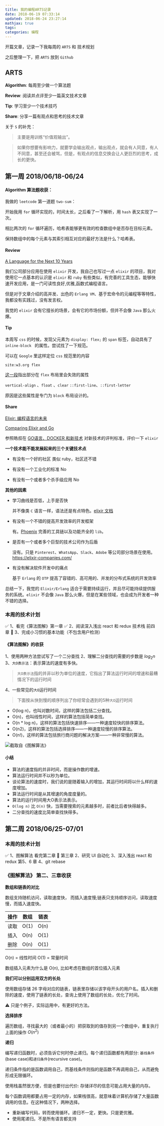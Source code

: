 ```yaml
---
title: 我的编程ARTS记录
date: 2018-06-19 07:33:14
updated: 2018-06-24 23:27:14
mathjax: true
tags:
categories: 编程
---
```


开篇文章，记录一下我每周的 `ARTS` 和 技术规划

之后整理一下，把 `ARTS` 放到 `Github`

## ARTS

**Algorithm**: 每周至少做一个算法题

**Review**: 阅读并点评至少一篇英文技术文章

**Tip**: 学习至少一个技术技巧

**Share**: 分享一篇有观点和思考的技术文章

关于 `S` 的补充：

> 主要是用训练“价值观输出”。

> 如果你想要有影响力，就要学会输出观点，输出观点，就会有人同意，有人不同意，甚至还会被骂，但是，有观点的信息交换会让人更巨烈的思考，成长的更快。

## 第一周 2018/06/18-06/24 

#### Algorithm 算法题收获：

我做的 `leetcode` 第一道题 `two-sum`：

开始我用 `for` 循环实现的，时间太长，之后看了一下解析，用 `hash` 表又实现了一次。

相比两次的 `for` 循环遍历，哈希表能够更有效的检查数组中是否存在目标元素。

保持数组中的每个元素与其索引相互对应的最好方法是什么？哈希表。

#### Review

[A Language for the Next 10 Years](https://programmingzen.com/next-programming-language/?utm_content=buffer3a898&utm_medium=social&utm_source=twitter.com&utm_campaign=buffer)

我们公司部分应用在使用 `elixir` 开发，我自己也写过一点 `elixir` 的项目，我对使用它一点基本的认识是 `elixir` 和 `ruby` 有些类似，有完善的工具生态，能够快速开发应用，是一门可读性良好,优雅,函数式编程语言。

但是对于文章介绍的高并发、出色的 `Erlang VM`、基于宏命令的元编程等等特性，我都没有实践过，没有发言权。

我觉的 `elixir` 会有它擅长的场景，会有它的市场份额，但并不会像 `Java` 那么火爆。

#### Tip

本周写 `css` 的时候，发现父元素为 `display: flex;` 的 `span` 标签，自动具有了 `inline-block ` 的属性。尝试找了一下规范。

可以在 `Google` 里这样定位 `css` 规范里的内容

```
site:w3.org flex 
```
[这一段](https://www.w3.org/TR/css-flexbox-1/#flex-containers)指出部分在 `flex` 布局里会失效的属性

`vertical-align` 、`float` 、`clear` `::first-line`、`::first-letter `

原因是这些属性是专门为 `block` 布局设计的。

#### Share

[Elixir: 编程语言的未来](https://blog.devopszen.com/elixir)

[Comparing Elixir and Go](https://blog.codeship.com/comparing-elixir-go/)

参照皓叔在 [GO语言、DOCKER 和新技术](https://coolshell.cn/articles/18190.html) 对新技术的评判标准，评价一下 `elixir`

**一个技术能不能发展起来的三个关键技术点**

- 有没有一个好的社区 
  类似 ruby，社区还不错

- 有没有一个工业化的标准
  No 

- 有没有一个或者多个杀手级应用
  No

**其他的因素**

- 学习曲线是否低，上手是否快
  
  并不像类 `C` 语言一样，语法还是有点特色。[elixir 文档](https://elixir-lang.org/)
  
- 有没有一个不错的提高开发效率的开发框架
  
  有。[Phoenix](http://phoenixframework.org/)  完善的工具链以及功能齐全的 `lib`。
  
- 是否有一个或者多个巨型的技术公司作为后盾

  没有。只是 `Pinterest`、`WhatsApp`、`Slack`、`Adobe` 等公司部分场景在使用。https://elixir-companies.com/

- 有没有解决软件开发中的痛点

  基于 `Erlang` 的 `OTP` 提高了容错的、高可用的、并发的分布式系统的开发效率 

总结一下，我觉的 `Elixir/Erlang` 适合于需要持续运行，并且尽可能持续提供服务的系统。`elixir` 不会像 `Java` 那么火爆，但是在某些领域，也会成为开发者一种不错的选择。

### 本周的技术计划

✅ 1、看完《算法图解》第一章
✅ 2、阅读深入浅出 react 和 redux 技术栈 前四章
💪 3、完成小习惯的基本功能（不包含用户检测）

#### 《算法图解》的收获

1、使用两种方法尝试写了一个二分查找
2、理解二分查找的需要的步数是 ${log_2 n}$
3、`大O表示法`：表示算法的速度有多快。
> `大O表示法`指的并非以秒为单位的速度，它指出了算法运行时间的增速和最糟情况下的运行时间

4、一些常见的`大O`运行时间 
> 下面按从快到慢的顺序列出了你经常会遇到的5种`大O`运行时间

- O(log n)，也叫对数时间，这样的算法包括二分查找。
- O(n)，也叫线性时间，这样的算法包括简单查找。
- O(n * log n)，这样的算法包括快速排序——一种速度较快的排序算法。 
- O(n2)，这样的算法包括选择排序——一种速度较慢的排序算法。
- O(n!)，这样的算法包括旅行商问题的解决方案——一种非常慢的算法。

![截取自《图解算法》](/media/15294572109196.jpg)

#### 小结

- 算法的速度指的并非时间，而是操作数的增速。
- 算法运行时间并不以秒为单位。
- 谈论算法的速度时，我们说的是随着输入的增加，其运行时间将以什么样的速度增加。
- 算法运行时间是从其增速的角度度量的。 
- 算法的运行时间用大O表示法表示。
- `O(log n)` 比 `O(n)` 快，当需要搜索的元素越多时，前者比后者快得越多。
- 二分查找的速度比简单查找快得多。

## 第二周 2018/06/25-07/01

### 本周的技术计划 

✅ 1、图解算法 看完第二章 🍻 第三章
2、研究 UI 自动化
3、深入浅出 react 和 redux 第5、6 章 
4、git rebase

### 《图解算法》 第二、三章收获

**数组和链表的对比**

数组支持随机访问，读取速度快， 而插入速度慢;链表只支持顺序访问，读取速度慢，而插入速度快。

| 操作 | 数组 | 链表 |
| --- | --- | --- |
| 读取 | O(1)| O(n)|
| 插入 | O(n)| O(1)|
| 删除 | O(n)| O(1)|

O(n) = 线性时间
O(1) = 常量时间

数组插入元素为什么是 O(n), 比如考虑在数组的首位插入元素

**我们可以分别运用双方的长处**

使用数组存储 26 字母对应的链表，链表里存储以该字母开头的用户名。插入和删除的速度，使用了链表的长处，查询上使用了数组的长处，优化了时间。

⚠️ 只是个例子，实际运用中，有更好的方法。

**选择排序**

遍历数组，寻找最大的（或者最小的）把获取到的值存到另一个数组中，重复执行上面的操作  $O(n^2)$

**递归**

编写递归函数时，必须告诉它何时停止递归。每个递归函数都有两部分: `基线条件`(base case)和`递归条件`(recursive case)。

递归条件指的是函数调用自己，而基线条件则指的是函数不再调用自己，从而避免形成无限循环。

使用栈虽然很方便，但是也要付出代价: 存储详尽的信息可能占用大量的内存。

每个函数调用都要占用一定的内存，如果栈很高，就意味着计算机存储了大量函数调用的信息。在这种情况下，两种选择。

- 重新编写代码，转而使用循环。递归不一定，更快。只是更优雅。
- 使用尾递归。不是所有语言都支持



